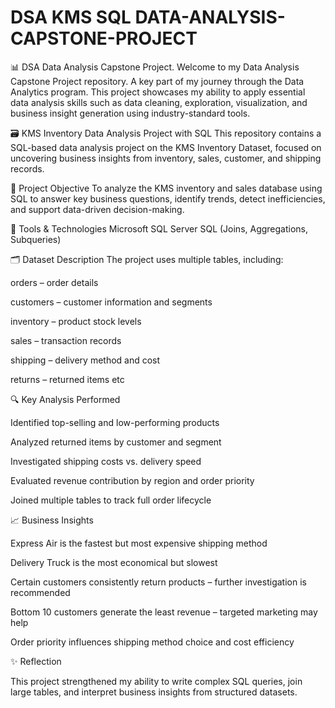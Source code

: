# DSA KMS SQL DATA-ANALYSIS-CAPSTONE-PROJECT
📊 DSA Data Analysis Capstone Project.
Welcome to my Data Analysis Capstone Project repository.
A key part of my journey through the Data Analytics program.
This project showcases my ability to apply essential data analysis skills such as data cleaning, exploration, visualization, and business insight generation using industry-standard tools.

🗃 KMS Inventory Data Analysis Project with SQL
This repository contains a SQL-based data analysis project on the KMS Inventory Dataset, focused on uncovering business insights from inventory, sales, customer, and shipping records.

📌 Project Objective
To analyze the KMS inventory and sales database using SQL to answer key business questions, identify trends, detect inefficiencies, and support data-driven decision-making.

 🧰 Tools & Technologies
Microsoft SQL Server 
 SQL (Joins,  Aggregations, Subqueries)

🗂 Dataset Description
The project uses multiple tables, including:

orders – order details

customers – customer information and segments

inventory – product stock levels 

sales – transaction records

shipping – delivery method and cost

returns – returned items etc

🔍 Key Analysis Performed

Identified top-selling and low-performing products

Analyzed returned items by customer and segment

Investigated shipping costs vs. delivery speed

Evaluated revenue contribution by region and order priority

Joined multiple tables to track full order lifecycle


📈 Business Insights

Express Air is the fastest but most expensive shipping method

Delivery Truck is the most economical but slowest

Certain customers consistently return products – further investigation is recommended

Bottom 10 customers generate the least revenue – targeted marketing may help

Order priority influences shipping method choice and cost efficiency


✨ Reflection

This project strengthened my ability to write complex SQL queries, join large tables, and interpret business insights from structured datasets.
